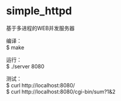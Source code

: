 # simple_httpd
基于多进程的WEB并发服务器

编译：<br />$ make<br />

运行：<br />$ ./server 8080<br />

测试：<br />$ curl http://localhost:8080/<br />$ curl http://localhost:8080/cgi-bin/sum?1&2

